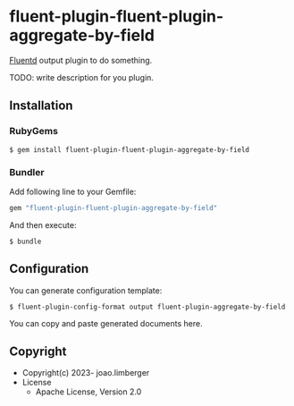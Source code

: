 # fluent-plugin-fluent-plugin-aggregate-by-field

[Fluentd](https://fluentd.org/) output plugin to do something.

TODO: write description for you plugin.

## Installation

### RubyGems

```
$ gem install fluent-plugin-fluent-plugin-aggregate-by-field
```

### Bundler

Add following line to your Gemfile:

```ruby
gem "fluent-plugin-fluent-plugin-aggregate-by-field"
```

And then execute:

```
$ bundle
```

## Configuration

You can generate configuration template:

```
$ fluent-plugin-config-format output fluent-plugin-aggregate-by-field
```

You can copy and paste generated documents here.

## Copyright

* Copyright(c) 2023- joao.limberger
* License
  * Apache License, Version 2.0
